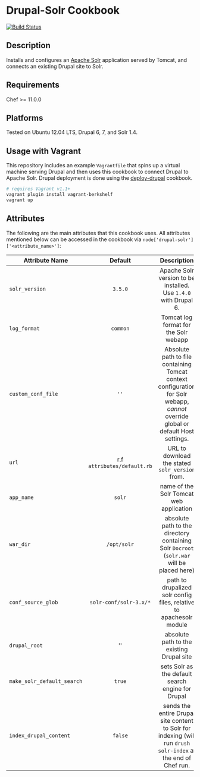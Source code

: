 # Drupal-Solr Cookbook

[![Build Status](https://travis-ci.org/evolvingweb/chef-drupal-solr.png?branch=master)](https://travis-ci.org/evolvingweb/chef-drupal-solr)
## Description
Installs and configures an [Apache Solr](http://wiki.apache.org/solr/)
application served by Tomcat, and connects an existing Drupal site to Solr.

## Requirements
Chef >= 11.0.0

## Platforms
Tested on Ubuntu 12.04 LTS, Drupal 6, 7, and Solr 1.4.

## Usage with Vagrant
This repository includes an example `Vagrantfile` that spins up a virtual machine
serving Drupal and then uses this cookbook to connect Drupal to Apache Solr.
Drupal deployment is done using the
[deploy-drupal](https://github.com/amirkdv/chef-deploy-drupal) cookbook.

```bash
# requires Vagrant v1.1+
vagrant plugin install vagrant-berkshelf
vagrant up
```

## Attributes
The following are the main attributes that this cookbook uses. All attributes mentioned
below can be accessed in the cookbook via 
`node['drupal-solr']['<attribute_name>']`:

|   Attribute Name    |Default |           Description           |
| --------------------|:------:|:------------------------------: |
|`solr_version`              | `3.5.0`  | Apache Solr version to be installed. Use `1.4.0` with Drupal 6.
|`log_format`                | `common` | Tomcat log format for the Solr webapp
|`custom_conf_file`          | `''`     | Absolute path to file containing Tomcat context configuration for Solr webapp, *cannot* override global or default Host settings.
|`url`                       | r.f `attributes/default.rb` | URL to download the stated `solr_version` from.
|`app_name`                  | `solr`   | name of the Solr Tomcat web application
|`war_dir`                   | `/opt/solr`              | absolute path to the directory containing Solr `Docroot` (`solr.war` will be placed here)
|`conf_source_glob`          | `solr-conf/solr-3.x/*`   | path to drupalized solr config files, relative to apachesolr module
|`drupal_root`               | ''                       | absolute path to the existing Drupal site
|`make_solr_default_search`  | `true`                   | sets Solr as the default search engine for Drupal
|`index_drupal_content`      | `false`                  | sends the entire Drupal site content to Solr for indexing (will run `drush solr-index` at the end of Chef run.
